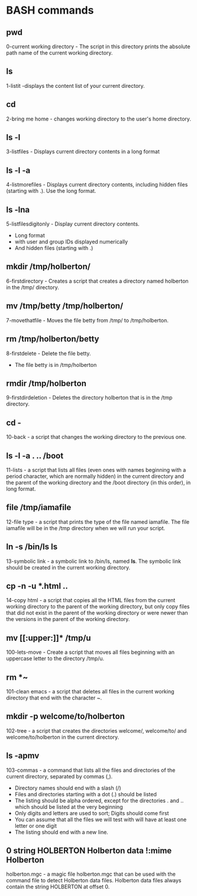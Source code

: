 # BASH commands
## pwd
0-current working directory - The script in this directory prints the absolute path name of the current working directory.
## ls
1-listit -displays the content list of your current directory.
## cd
2-bring me home - changes working directory to the user's home directory.
## ls -l
3-listfiles - Displays current directory contents in a long format
## ls -l -a
4-listmorefiles - Displays current directory contents, including hidden files (starting with .). Use the long format.
## ls -lna
5-listfilesdigitonly - Display current directory contents.

* Long format
* with user and group IDs displayed numerically
* And hidden files (starting with .)
## mkdir /tmp/holberton/
6-firstdirectory - Creates a script that creates a directory named holberton in the /tmp/ directory.
## mv /tmp/betty /tmp/holberton/
7-movethatfile - Moves the file betty from /tmp/ to /tmp/holberton.
## rm /tmp/holberton/betty
8-firstdelete - Delete the file betty.

* The file betty is in /tmp/holberton
## rmdir /tmp/holberton
9-firstdirdeletion - Deletes the directory holberton that is in the /tmp directory.
## cd -
10-back - a script that changes the working directory to the previous one.
## ls -l -a . .. /boot
11-lists - a script that lists all files (even ones with names beginning with a period character, which are normally hidden) in the current directory and the parent of the working directory and the /boot directory (in this order), in long format.
## file /tmp/iamafile
12-file type - a script that prints the type of the file named iamafile. The file iamafile will be in the /tmp directory when we will run your script.
## ln -s /bin/ls __ls__
13-symbolic link - a symbolic link to /bin/ls, named __ls__. The symbolic link should be created in the current working directory.
## cp -n -u *.html ..
14-copy html - a script that copies all the HTML files from the current working directory to the parent of the working directory, but only copy files that did not exist in the parent of the working directory or were newer than the versions in the parent of the working directory.
## mv [[:upper:]]* /tmp/u
100-lets-move - Create a script that moves all files beginning with an uppercase letter to the directory /tmp/u.
## rm *~
101-clean emacs - a script that deletes all files in the current working directory that end with the character ~.
## mkdir -p welcome/to/holberton
102-tree - a script that creates the directories welcome/, welcome/to/ and welcome/to/holberton in the current directory.
## ls -apmv
103-commas - a command that lists all the files and directories of the current directory, separated by commas (,).

* Directory names should end with a slash (/)
* Files and directories starting with a dot (.) should be listed
* The listing should be alpha ordered, except for the directories . and .. which should be listed at the very beginning
* Only digits and letters are used to sort; Digits should come first
* You can assume that all the files we will test with will have at least one letter or one digit
* The listing should end with a new line.
## 0 string HOLBERTON Holberton data !:mime Holberton
holberton.mgc - a magic file holberton.mgc that can be used with the command file to detect Holberton data files. Holberton data files always contain the string HOLBERTON at offset 0.
